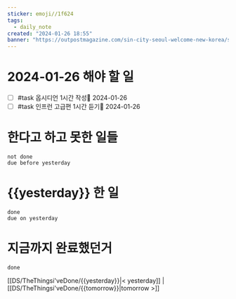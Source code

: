 ```yaml
---
sticker: emoji//1f624
tags:
  - daily_note
created: "2024-01-26 18:55"
banner: "https://outpostmagazine.com/sin-city-seoul-welcome-new-korea/seoul-skyline-photo/"
---
```


# 2024-01-26 해야 할 일

- [ ] #task 옵시디언 1시간 작성📅 2024-01-26
- [ ] #task 인프런 고급편 1시간 듣기📅 2024-01-26

# 한다고 하고 못한 일들
```tasks
not done
due before yesterday
```
# {{yesterday}} 한 일
```tasks
done
due on yesterday
```
# 지금까지 완료했던거 
```tasks
done
```
[[DS/TheThingsi'veDone/{{yesterday}}|< yesterday]] | [[DS/TheThingsi'veDone/{{tomorrow}}|tomorrow >]]